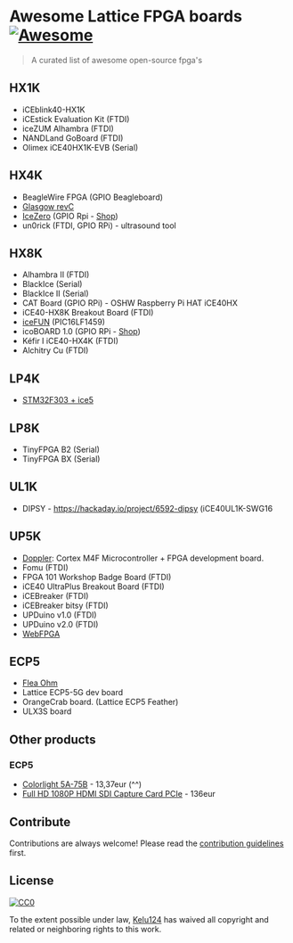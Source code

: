 # Awesome Lattice FPGA boards [![Awesome](https://cdn.rawgit.com/sindresorhus/awesome/d7305f38d29fed78fa85652e3a63e154dd8e8829/media/badge.svg)](https://github.com/sindresorhus/awesome#readme)
> A curated list of awesome open-source fpga's


## HX1K

* iCEblink40-HX1K
* iCEstick Evaluation Kit (FTDI)
* iceZUM Alhambra (FTDI)
* NANDLand GoBoard (FTDI)
* Olimex iCE40HX1K-EVB (Serial)

## HX4K

* BeagleWire FPGA (GPIO Beagleboard)
* [Glasgow revC](https://github.com/GlasgowEmbedded/glasgow)
* [IceZero](https://blackmesalabs.wordpress.com/2017/02/07/icezero-fpga-board-for-rasppi/) (GPIO Rpi - [Shop](https://shop.trenz-electronic.de/en/TE0876-02-Ice-Zero-with-Lattice-ICE-ICE40HX))
* un0rick (FTDI, GPIO RPi) - ultrasound tool

## HX8K

* Alhambra II (FTDI)
* BlackIce (Serial)
* BlackIce II (Serial)
* CAT Board (GPIO RPi) - OSHW Raspberry Pi HAT iCE40HX
* iCE40-HX8K Breakout Board (FTDI)
* [iceFUN](https://en.manu-systems.com/DEV-ICEFUN.shtml) (PIC16LF1459)
* icoBOARD 1.0 (GPIO RPi - [Shop](https://shop.trenz-electronic.de/en/TE0887-03M-icoBoard-Version-1.1-with-8-MBit-SRAM))
* Kéfir I iCE40-HX4K (FTDI)
* Alchitry Cu (FTDI)

## LP4K

* [STM32F303 + ice5](http://ebrombaugh.studionebula.com/embedded/f303_ice5/) 

## LP8K

* TinyFPGA B2 (Serial)
* TinyFPGA BX (Serial)

## UL1K 

* DIPSY - https://hackaday.io/project/6592-dipsy (iCE40UL1K-SWG16

## UP5K

* [Doppler](https://dadamachines.com/product/doppler/): Cortex M4F Microcontroller + FPGA development board.
* Fomu (FTDI)
* FPGA 101 Workshop Badge Board (FTDI)
* iCE40 UltraPlus Breakout Board (FTDI)
* iCEBreaker (FTDI)
* iCEBreaker bitsy (FTDI)
* UPDuino v1.0 (FTDI)
* UPDuino v2.0 (FTDI)
* [WebFPGA](https://www.kickstarter.com/projects/ryanmjacobs/webfpga-rapid-fpga-development-system)

## ECP5

* [Flea Ohm](https://www.fleasystems.com/fleaFPGA_Ohm.html)
* Lattice ECP5-5G dev board
* OrangeCrab board. (Lattice ECP5 Feather)
* ULX3S board

## Other products

### ECP5

* [Colorlight 5A-75B](https://fr.aliexpress.com/item/32281130824.html) - 13,37eur (^^)
* [Full HD 1080P HDMI SDI Capture Card PCIe](https://fr.aliexpress.com/item/32736346359.html?storeId=2349192&spm=a2g1y.12024536.productList_2412217.subject_3) - 136eur


## Contribute

Contributions are always welcome!
Please read the [contribution guidelines](contributing.md) first.

## License

[![CC0](https://licensebuttons.net/p/zero/1.0/88x31.png)](https://creativecommons.org/publicdomain/zero/1.0/)

To the extent possible under law, [Kelu124](https://github.com/kelu124) has waived all copyright and related or neighboring rights to this work.
